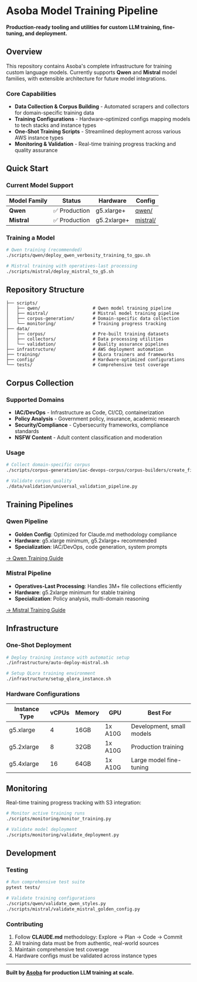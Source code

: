 # Asoba Model Training Pipeline

**Production-ready tooling and utilities for custom LLM training, fine-tuning, and deployment.**

## Overview

This repository contains Asoba's complete infrastructure for training custom language models. Currently supports **Qwen** and **Mistral** model families, with extensible architecture for future model integrations.

### Core Capabilities

- **Data Collection & Corpus Building** - Automated scrapers and collectors for domain-specific training data
- **Training Configurations** - Hardware-optimized configs mapping models to tech stacks and instance types  
- **One-Shot Training Scripts** - Streamlined deployment across various AWS instance types
- **Monitoring & Validation** - Real-time training progress tracking and quality assurance

## Quick Start

### Current Model Support

| Model Family | Status | Hardware | Config |
|--------------|--------|----------|--------|
| **Qwen** | ✅ Production | g5.xlarge+ | [qwen/](./scripts/qwen/) |
| **Mistral** | ✅ Production | g5.2xlarge+ | [mistral/](./scripts/mistral/) |

### Training a Model

```bash
# Qwen training (recommended)
./scripts/qwen/deploy_qwen_verbosity_training_to_gpu.sh

# Mistral training with operatives-last processing
./scripts/mistral/deploy_mistral_to_g5.sh
```

## Repository Structure

```
├── scripts/
│   ├── qwen/                    # Qwen model training pipeline
│   ├── mistral/                 # Mistral model training pipeline  
│   ├── corpus-generation/       # Domain-specific data collection
│   └── monitoring/              # Training progress tracking
├── data/
│   ├── corpus/                  # Pre-built training datasets
│   ├── collectors/              # Data processing utilities
│   └── validation/              # Quality assurance pipelines
├── infrastructure/              # AWS deployment automation
├── training/                    # QLora trainers and frameworks
├── config/                      # Hardware-optimized configurations
└── tests/                       # Comprehensive test coverage
```

## Corpus Collection

### Supported Domains

- **IAC/DevOps** - Infrastructure as Code, CI/CD, containerization
- **Policy Analysis** - Government policy, insurance, academic research  
- **Security/Compliance** - Cybersecurity frameworks, compliance standards
- **NSFW Content** - Adult content classification and moderation

### Usage

```bash
# Collect domain-specific corpus
./scripts/corpus-generation/iac-devops-corpus/corpus-builders/create_final_iac_corpus.py

# Validate corpus quality
./data/validation/universal_validation_pipeline.py
```

## Training Pipelines

### Qwen Pipeline
- **Golden Config**: Optimized for Claude.md methodology compliance
- **Hardware**: g5.xlarge minimum, g5.2xlarge+ recommended
- **Specialization**: IAC/DevOps, code generation, system prompts

[→ Qwen Training Guide](./scripts/qwen/QWEN_TRAINING_GUIDE.md)

### Mistral Pipeline  
- **Operatives-Last Processing**: Handles 3M+ file collections efficiently
- **Hardware**: g5.2xlarge minimum for stable training
- **Specialization**: Policy analysis, multi-domain reasoning

[→ Mistral Training Guide](./scripts/mistral/MISTRAL_TRAINING_GUIDE.md)

## Infrastructure

### One-Shot Deployment

```bash
# Deploy training instance with automatic setup
./infrastructure/auto-deploy-mistral.sh

# Setup QLora training environment
./infrastructure/setup_qlora_instance.sh
```

### Hardware Configurations

| Instance Type | vCPUs | Memory | GPU | Best For |
|---------------|-------|--------|-----|----------|
| g5.xlarge | 4 | 16GB | 1x A10G | Development, small models |
| g5.2xlarge | 8 | 32GB | 1x A10G | Production training |
| g5.4xlarge | 16 | 64GB | 1x A10G | Large model fine-tuning |

## Monitoring

Real-time training progress tracking with S3 integration:

```bash
# Monitor active training runs
./scripts/monitoring/monitor_training.py

# Validate model deployment
./scripts/monitoring/validate_deployment.py
```

## Development

### Testing
```bash
# Run comprehensive test suite
pytest tests/

# Validate training configurations
./scripts/qwen/validate_qwen_styles.py
./scripts/mistral/validate_mistral_golden_config.py
```

### Contributing

1. Follow **CLAUDE.md** methodology: Explore → Plan → Code → Commit
2. All training data must be from authentic, real-world sources
3. Maintain comprehensive test coverage
4. Hardware configs must be validated across instance types

---

**Built by [Asoba](https://asoba.cloud) for production LLM training at scale.**